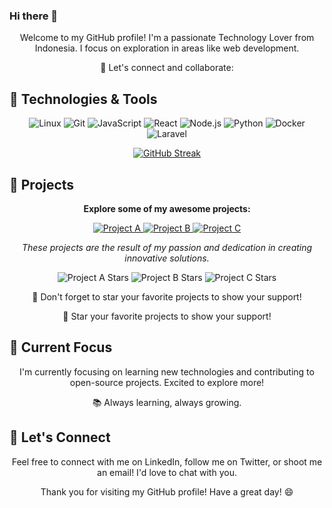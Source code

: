 ### Hi there 👋
<p align="center">
  Welcome to my GitHub profile! I'm a passionate Technology Lover from Indonesia. I focus on exploration in areas like web development.
</p>

<p align="center">
  🚀 Let's connect and collaborate:
</p>

## 🔧 Technologies & Tools

<p align="center">
  <img src="https://img.shields.io/badge/Linux-Enthusiast-333333?style=for-the-badge&logo=linux" alt="Linux">
  <img src="https://img.shields.io/badge/Git-Geek-333333?style=for-the-badge&logo=git" alt="Git">
  <img src="https://img.shields.io/badge/JavaScript-Ninja-333333?style=for-the-badge&logo=javascript" alt="JavaScript">
  <img src="https://img.shields.io/badge/React-Enthusiast-333333?style=for-the-badge&logo=react" alt="React">
  <img src="https://img.shields.io/badge/Node.js-Lover-333333?style=for-the-badge&logo=node.js" alt="Node.js">
  <img src="https://img.shields.io/badge/Python-Geek-333333?style=for-the-badge&logo=python" alt="Python">
  <img src="https://img.shields.io/badge/Docker-Fan-333333?style=for-the-badge&logo=docker" alt="Docker">
  <img src="https://img.shields.io/badge/Laravel-Enthusiast-333333?style=for-the-badge&logo=laravel" alt="Laravel">
</p>



<!-- GitHub Streak Stats -->
<p align="center">
  <a href="http://github-readme-streak-stats.herokuapp.com?user=febriaricandra&amp;theme=calm&amp;hide_border=true&amp;date_format=j%20M%5B%20Y%5D">
    <img src="http://github-readme-streak-stats.herokuapp.com?user=febriaricandra&amp;theme=calm&amp;hide_border=true&amp;date_format=j%20M%5B%20Y%5D" alt="GitHub Streak" style="max-width: 100%;">
  </a>
</p>

## 🚀 Projects

<p align="center">
  <b>Explore some of my awesome projects:</b>
</p>

<p align="center">
  <a href="https://github.com/febriaricandra/project-a">
    <img src="https://img.shields.io/badge/Project%20A-GitHub%20Repository-2f2f2f?style=for-the-badge&logo=github" alt="Project A">
  </a>
  <a href="https://github.com/febriaricandra/project-b">
    <img src="https://img.shields.io/badge/Project%20B-GitHub%20Repository-2f2f2f?style=for-the-badge&logo=github" alt="Project B">
  </a>
  <a href="https://github.com/febriaricandra/project-c">
    <img src="https://img.shields.io/badge/Project%20C-GitHub%20Repository-2f2f2f?style=for-the-badge&logo=github" alt="Project C">
  </a>
</p>

<p align="center">
  <i>These projects are the result of my passion and dedication in creating innovative solutions.</i>
</p>

<p align="center">
  <img src="https://img.shields.io/github/stars/febriaricandra/project-a?style=social" alt="Project A Stars">
  <img src="https://img.shields.io/github/stars/febriaricandra/project-b?style=social" alt="Project B Stars">
  <img src="https://img.shields.io/github/stars/febriaricandra/project-c?style=social" alt="Project C Stars">
</p>

<p align="center">
  🌟 Don't forget to star your favorite projects to show your support!
</p>


<p align="center">
  🌟 Star your favorite projects to show your support!
</p>

## 🌱 Current Focus

<p align="center">
  I'm currently focusing on learning new technologies and contributing to open-source projects. Excited to explore more!
</p>

<p align="center">
  📚 Always learning, always growing.
</p>

## 🎉 Let's Connect

<p align="center">
  Feel free to connect with me on LinkedIn, follow me on Twitter, or shoot me an email! I'd love to chat with you.
</p>

<p align="center">
  Thank you for visiting my GitHub profile! Have a great day! 😄
</p>



<!--
**Dafaakmal12/Dafaakmal12** is a ✨ _special_ ✨ repository because its `README.md` (this file) appears on your GitHub profile.

Here are some ideas to get you started:

- 🔭 I’m currently working on ...
- 🌱 I’m currently learning ...
- 👯 I’m looking to collaborate on ...
- 🤔 I’m looking for help with ...
- 💬 Ask me about ...
- 📫 How to reach me: ...
- 😄 Pronouns: ...
- ⚡ Fun fact: ...
-->
